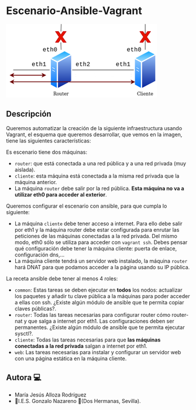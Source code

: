 # Escenario-Ansible-Vagrant

![Escenario](/router.png)

## Descripción

Queremos automatizar la creación de la siguiente infraestructura usando Vagrant, el esquema que queremos desarrollar, que vemos en la imagen, tiene las siguientes características:

Es escenario tiene dos máquinas:

- `router`: que está conectada a una red pública y a una red privada (muy aislada).
- `cliente`: esta máquina está conectada a la misma red privada que la máquina anterior.
- La máquina `router` debe salir por la red pública. **Esta máquina no va a utilizar eth0 para acceder al exterior**.

Queremos configurar el escenario con ansible, para que cumpla lo siguiente:

- La máquina `cliente` debe tener acceso a internet. Para ello debe salir por eth1 y la máquina router debe estar configurada para enrutar las peticiones de las máquinas conectadas a la red privada. Del mismo modo, eth0 sólo se utiliza para acceder con `vagrant ssh`. Debes pensar qué configuración debe tener la máquina cliente: puerta de enlace, configuración dns,…
- La máquina cliente tendrá un servidor web instalado, la máquina `router` hará DNAT para que podamos acceder a la página usando su IP pública.

La receta ansible debe tener al menos 4 roles:

- `common`: Estas tareas se deben ejecutar en **todos** los nodos: actualizar los paquetes y añadir tu clave pública a la máquinas para poder acceder a ellas con ssh. ¿Existe algún módulo de ansible que te permita copiar claves públicas?.
- `router`: Todas las tareas necesarias para configurar router cómo router-nat y que salga a internet por eth1. Las configuraciones deben ser permanentes. ¿Existe algún módulo de ansible que te permita ejecutar sysctl?.
- `cliente`: Todas las tareas necesarias para que **las máquinas conectadas a la red privada** salgan a internet por eth1.
- `web`: Las tareas necesarias para instalar y configurar un servidor web con una página estática en la máquina cliente.

## Autora :computer:
* María Jesús Alloza Rodríguez
* :school:I.E.S. Gonzalo Nazareno :round_pushpin:(Dos Hermanas, Sevilla).